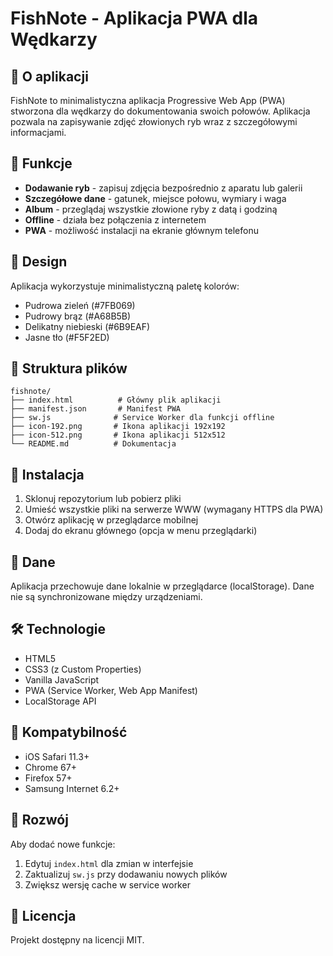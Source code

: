 # FishNote - Aplikacja PWA dla Wędkarzy

## 📱 O aplikacji

FishNote to minimalistyczna aplikacja Progressive Web App (PWA) stworzona dla wędkarzy do dokumentowania swoich połowów. Aplikacja pozwala na zapisywanie zdjęć złowionych ryb wraz z szczegółowymi informacjami.

## 🎣 Funkcje

- **Dodawanie ryb** - zapisuj zdjęcia bezpośrednio z aparatu lub galerii
- **Szczegółowe dane** - gatunek, miejsce połowu, wymiary i waga
- **Album** - przeglądaj wszystkie złowione ryby z datą i godziną
- **Offline** - działa bez połączenia z internetem
- **PWA** - możliwość instalacji na ekranie głównym telefonu

## 🎨 Design

Aplikacja wykorzystuje minimalistyczną paletę kolorów:
- Pudrowa zieleń (#7FB069)
- Pudrowy brąz (#A68B5B)
- Delikatny niebieski (#6B9EAF)
- Jasne tło (#F5F2ED)

## 📁 Struktura plików

```
fishnote/
├── index.html          # Główny plik aplikacji
├── manifest.json       # Manifest PWA
├── sw.js              # Service Worker dla funkcji offline
├── icon-192.png       # Ikona aplikacji 192x192
├── icon-512.png       # Ikona aplikacji 512x512
└── README.md          # Dokumentacja
```

## 🚀 Instalacja

1. Sklonuj repozytorium lub pobierz pliki
2. Umieść wszystkie pliki na serwerze WWW (wymagany HTTPS dla PWA)
3. Otwórz aplikację w przeglądarce mobilnej
4. Dodaj do ekranu głównego (opcja w menu przeglądarki)

## 💾 Dane

Aplikacja przechowuje dane lokalnie w przeglądarce (localStorage). Dane nie są synchronizowane między urządzeniami.

## 🛠️ Technologie

- HTML5
- CSS3 (z Custom Properties)
- Vanilla JavaScript
- PWA (Service Worker, Web App Manifest)
- LocalStorage API

## 📱 Kompatybilność

- iOS Safari 11.3+
- Chrome 67+
- Firefox 57+
- Samsung Internet 6.2+

## 🔧 Rozwój

Aby dodać nowe funkcje:
1. Edytuj `index.html` dla zmian w interfejsie
2. Zaktualizuj `sw.js` przy dodawaniu nowych plików
3. Zwiększ wersję cache w service worker

## 📄 Licencja

Projekt dostępny na licencji MIT.